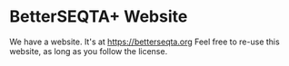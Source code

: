 # BetterSEQTA+ Website

We have a website. It's at https://betterseqta.org Feel free to re-use this website, as long as you follow the license.
